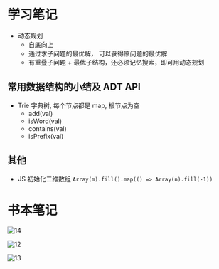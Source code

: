 # 学习笔记

- 动态规划
  - 自底向上
  - 通过求子问题的最优解， 可以获得原问题的最优解
  - 有重叠子问题 + 最优子结构，还必须记忆搜索，即可用动态规划

## 常用数据结构的小结及 ADT API
- Trie 字典树, 每个节点都是 map, 根节点为空
  - add(val)
  - isWord(val)
  - contains(val)
  - isPrefix(val)

## 其他
- JS 初始化二维数组 `Array(m).fill().map(() => Array(n).fill(-1))`

# 书本笔记

![14](https://user-images.githubusercontent.com/49065208/57494782-8084f400-72fd-11e9-8ad1-49d08aef2b01.png)

![12](https://user-images.githubusercontent.com/49065208/57494772-719e4180-72fd-11e9-818a-7c07fb45df5e.jpg)

![13](https://user-images.githubusercontent.com/49065208/57494774-7236d800-72fd-11e9-9084-8133a8f807f4.jpg)
